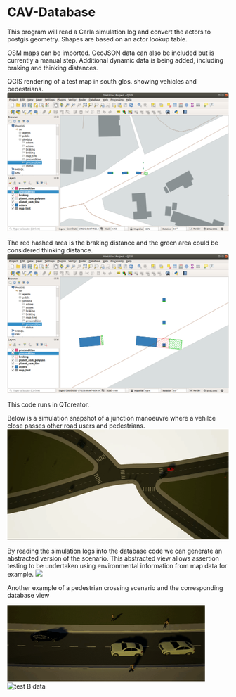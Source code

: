 # CAV-Database

This program will read a Carla simulation log and convert the actors to postgis geometry. Shapes are based on an actor lookup table.

OSM maps can be imported. GeoJSON data can also be included but is currently a manual step. Additional dynamic data is being added, including braking and thinking distances.

QGIS rendering of a test map in south glos. showing vehicles and pedestrians.
![](database_braking_zone_1.png)

The red hashed area is the braking distance and the green area could be considered thinking distance.
![](database_braking_zone_2.png)

This code runs in QTcreator.

Below is a simulation snapshot of a junction manoeuvre where a vehilce close passes other road users and pedestrians.
![](Test003.gif)

By reading the simulation logs into the database code we can generate an abstracted version of the scenario. This abstracted view allows assertion testing to be undertaken using environmental information from map data for example.
![](pg_demo.gif)

Another example of a pedestrian crossing scenario and the corresponding database view

<img src="https://github.com/TSL-UOB/CAV-Database/blob/master/testB_crop.gif" alt="test B" width="450"/>

<img src="https://github.com/TSL-UOB/CAV-Database/blob/master/testB_data.gif" alt="test B data" width="450"/>


